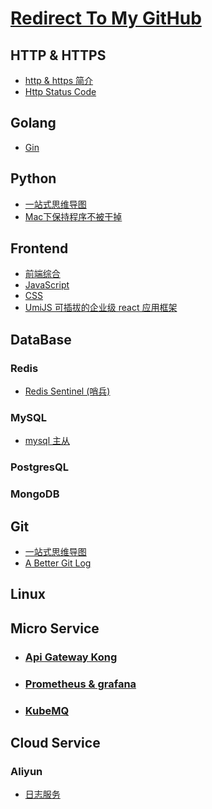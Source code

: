 # [Redirect To My GitHub](https://github.com/luxuze)

## HTTP & HTTPS

* [http & https 简介](./md/https/https.md)
* [Http Status Code](./md/https/http_status_code.md)

## Golang

* [Gin](./md/golang/gin.md)

## Python

* [一站式思维导图](./md/python/py3.png)
* [Mac下保持程序不被干掉](./md/python/mac_keep_aliving_python_process.md)

## Frontend

* [前端综合](./md/frontend/question.md)
* [JavaScript](./md/frontend/question-js.md)
* [CSS](./md/frontend/question-css.md)
* [UmiJS 可插拔的企业级 react 应用框架](https://umijs.org/zh/)

## DataBase

### Redis

* [Redis Sentinel (哨兵)](./md/database/redis/sentinel.md)

### MySQL

* [mysql 主从](./md/database/mysql/msater_slave.md)

### PostgresQL

### MongoDB

## Git

* [一站式思维导图](./md/git/git_cmd.md)
* [A Better Git Log](https://coderwall.com/p/euwpig/a-better-git-log )

## Linux

## Micro Service

* ### [Api Gateway Kong](./md/ms/kong.md)

* ### [Prometheus & grafana](./md/ms/prometheus.md)

* ### [KubeMQ](https://kubemq.io/quick-start/)

## Cloud Service

### Aliyun

* [日志服务](./md/cloud/aliyun.md)
